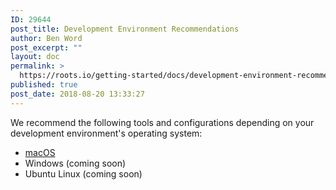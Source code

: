 ```yaml
---
ID: 29644
post_title: Development Environment Recommendations
author: Ben Word
post_excerpt: ""
layout: doc
permalink: >
  https://roots.io/getting-started/docs/development-environment-recommendations/
published: true
post_date: 2018-08-20 13:33:27
---
```

We recommend the following tools and configurations depending on your development environment's operating system:

* [macOS](/getting-started/docs/macos-basic-setup/)
* Windows (coming soon)
* Ubuntu Linux (coming soon)